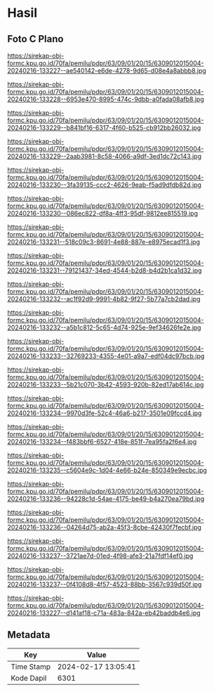 # Hasil

## Foto C Plano

https://sirekap-obj-formc.kpu.go.id/70fa/pemilu/pdpr/63/09/01/20/15/6309012015004-20240216-133227--ae540142-e6de-4278-9d65-d08e4a8abbb8.jpg

https://sirekap-obj-formc.kpu.go.id/70fa/pemilu/pdpr/63/09/01/20/15/6309012015004-20240216-133228--6953e470-8995-474c-9dbb-a0fada08afb8.jpg

https://sirekap-obj-formc.kpu.go.id/70fa/pemilu/pdpr/63/09/01/20/15/6309012015004-20240216-133229--b841bf16-6317-4f60-b525-cb912bb26032.jpg

https://sirekap-obj-formc.kpu.go.id/70fa/pemilu/pdpr/63/09/01/20/15/6309012015004-20240216-133229--2aab3981-8c58-4066-a9df-3ed1dc72c143.jpg

https://sirekap-obj-formc.kpu.go.id/70fa/pemilu/pdpr/63/09/01/20/15/6309012015004-20240216-133230--3fa39135-ccc2-4626-9eab-f5ad9dfdb82d.jpg

https://sirekap-obj-formc.kpu.go.id/70fa/pemilu/pdpr/63/09/01/20/15/6309012015004-20240216-133230--086ec822-df8a-4ff3-95df-9812ee815519.jpg

https://sirekap-obj-formc.kpu.go.id/70fa/pemilu/pdpr/63/09/01/20/15/6309012015004-20240216-133231--518c09c3-8691-4e88-887e-e8975ecad1f3.jpg

https://sirekap-obj-formc.kpu.go.id/70fa/pemilu/pdpr/63/09/01/20/15/6309012015004-20240216-133231--79121437-34ed-4544-b2d8-b4d2b1ca1d32.jpg

https://sirekap-obj-formc.kpu.go.id/70fa/pemilu/pdpr/63/09/01/20/15/6309012015004-20240216-133232--ac1f92d9-9991-4b82-9f27-5b77a7cb2dad.jpg

https://sirekap-obj-formc.kpu.go.id/70fa/pemilu/pdpr/63/09/01/20/15/6309012015004-20240216-133232--a5b1c812-5c65-4d74-925e-9ef34626fe2e.jpg

https://sirekap-obj-formc.kpu.go.id/70fa/pemilu/pdpr/63/09/01/20/15/6309012015004-20240216-133233--32769233-4355-4e01-a9a7-edf04dc97bcb.jpg

https://sirekap-obj-formc.kpu.go.id/70fa/pemilu/pdpr/63/09/01/20/15/6309012015004-20240216-133233--5b21c070-3b42-4593-920b-82ed17ab614c.jpg

https://sirekap-obj-formc.kpu.go.id/70fa/pemilu/pdpr/63/09/01/20/15/6309012015004-20240216-133234--9970d3fe-52c4-46a6-b217-3501e09fccd4.jpg

https://sirekap-obj-formc.kpu.go.id/70fa/pemilu/pdpr/63/09/01/20/15/6309012015004-20240216-133234--f483bbf6-6527-418e-851f-7ea95fa2f6e4.jpg

https://sirekap-obj-formc.kpu.go.id/70fa/pemilu/pdpr/63/09/01/20/15/6309012015004-20240216-133235--c5604e9c-1d04-4e66-b24e-850349e9ecbc.jpg

https://sirekap-obj-formc.kpu.go.id/70fa/pemilu/pdpr/63/09/01/20/15/6309012015004-20240216-133236--94228c1d-54ae-4175-be49-b4a270ea79bd.jpg

https://sirekap-obj-formc.kpu.go.id/70fa/pemilu/pdpr/63/09/01/20/15/6309012015004-20240216-133236--04264d75-ab2a-45f3-8cbe-42430f7fecbf.jpg

https://sirekap-obj-formc.kpu.go.id/70fa/pemilu/pdpr/63/09/01/20/15/6309012015004-20240216-133237--3721ae7d-01ed-4f98-afe3-21a7fdf14ef0.jpg

https://sirekap-obj-formc.kpu.go.id/70fa/pemilu/pdpr/63/09/01/20/15/6309012015004-20240216-133237--0f4108d8-4f57-4523-88bb-3567c939d50f.jpg

https://sirekap-obj-formc.kpu.go.id/70fa/pemilu/pdpr/63/09/01/20/15/6309012015004-20240216-133227--d141af18-c71a-483a-842a-eb42baddb4e6.jpg


## Metadata

| Key        | Value               |
| ---------- | ------------------- |
| Time Stamp | 2024-02-17 13:05:41 |
| Kode Dapil | 6301                |



